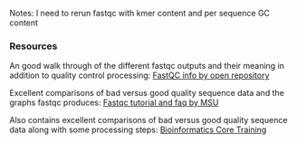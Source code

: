 
Notes: I need to rerun fastqc with kmer content and per sequence GC content

### Resources 
An good walk through of the different fastqc outputs and their meaning in addition to quality control processing: [FastQC info by open repository](https://openrepository.aut.ac.nz/bitstream/handle/10292/5170/FASTQC%20analysis%20guide.pdf?sequence=5&isAllowed=y)


Excellent comparisons of bad versus good quality sequence data and the graphs fastqc produces: [Fastqc tutorial and faq by MSU](https://rtsf.natsci.msu.edu/genomics/tech-notes/fastqc-tutorial-and-faq/)


Also contains excellent comparisons of bad versus good quality sequence data along with some processing steps: [Bioinformatics Core Training](https://bioinformatics-core-shared-training.github.io/cruk-autumn-school-2017/Introduction/SS_DB/Materials/Lectures/Lecture2_qualityControl_artefactRemoval_DB.pdf)
